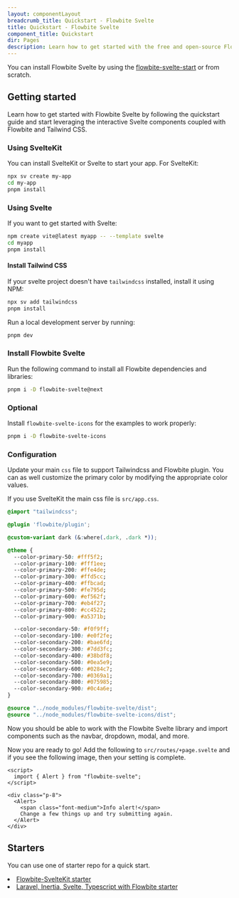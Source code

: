 ```yaml
---
layout: componentLayout
breadcrumb_title: Quickstart - Flowbite Svelte
title: Quickstart - Flowbite Svelte
component_title: Quickstart
dir: Pages
description: Learn how to get started with the free and open-source Flowbite Svelte UI component library based on the utility classes from Tailwind CSS
---
```


<script>
  import { A, P, List, Li } from '$lib'
  
</script>

You can install Flowbite Svelte by using the <A href='/docs/extend/flowbite-svelte-starter'>flowbite-svelte-start</A> or from scratch.

## Getting started

Learn how to get started with Flowbite Svelte by following the quickstart guide and start leveraging the interactive Svelte components coupled with Flowbite and Tailwind CSS.

### Using SvelteKit

You can install SvelteKit or Svelte to start your app. For SvelteKit:

```bash example
npx sv create my-app
cd my-app
pnpm install
```

### Using Svelte

If you want to get started with Svelte:

```bash
npm create vite@latest myapp -- --template svelte
cd myapp
pnpm install
```

#### Install Tailwind CSS

If your svelte project doesn't have `tailwindcss` installed, install it using NPM:

```bash
npx sv add tailwindcss
pnpm install
```

Run a local development server by running:

```bash
pnpm dev
```

### Install Flowbite Svelte

Run the following command to install all Flowbite dependencies and libraries:

```sh
pnpm i -D flowbite-svelte@next
```

### Optional

Install `flowbite-svelte-icons` for the examples to work properly:

```sh
pnpm i -D flowbite-svelte-icons
```

### Configuration

Update your main `css` file to support Tailwindcss and Flowbite plugin. You can as well customize the primary color by modifying the appropriate color values.

If you use SvelteKit the main css file is `src/app.css`.

```css
@import "tailwindcss";

@plugin 'flowbite/plugin';

@custom-variant dark (&:where(.dark, .dark *));

@theme {
  --color-primary-50: #fff5f2;
  --color-primary-100: #fff1ee;
  --color-primary-200: #ffe4de;
  --color-primary-300: #ffd5cc;
  --color-primary-400: #ffbcad;
  --color-primary-500: #fe795d;
  --color-primary-600: #ef562f;
  --color-primary-700: #eb4f27;
  --color-primary-800: #cc4522;
  --color-primary-900: #a5371b;

  --color-secondary-50: #f0f9ff;
  --color-secondary-100: #e0f2fe;
  --color-secondary-200: #bae6fd;
  --color-secondary-300: #7dd3fc;
  --color-secondary-400: #38bdf8;
  --color-secondary-500: #0ea5e9;
  --color-secondary-600: #0284c7;
  --color-secondary-700: #0369a1;
  --color-secondary-800: #075985;
  --color-secondary-900: #0c4a6e;
}

@source "../node_modules/flowbite-svelte/dist";
@source "../node_modules/flowbite-svelte-icons/dist";
```

Now you should be able to work with the Flowbite Svelte library and import components such as the navbar, dropdown, modal, and more.

<div class="h-8" ></div>

Now you are ready to go! Add the following to `src/routes/+page.svelte` and if you see the following image, then your setting is complete.

```svelte example
<script>
  import { Alert } from "flowbite-svelte";
</script>

<div class="p-8">
  <Alert>
    <span class="font-medium">Info alert!</span>
    Change a few things up and try submitting again.
  </Alert>
</div>
```

## Starters

You can use one of starter repo for a quick start.

<List tag='ul' class='space-y-1 my-4'>
<Li><A href='https://github.com/shinokada/flowbite-svelte-starter'>Flowbite-SvelteKit starter</A></Li>
<Li><A href='https://github.com/ZekyTheWolf/LIST-Starter'>Laravel, Inertia, Svelte, Typescript with Flowbite starter</A></Li>
</List>
